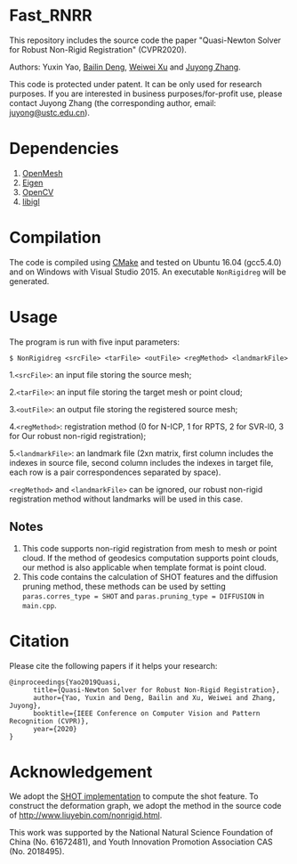 # Fast_RNRR
This repository includes the source code the paper "Quasi-Newton Solver for Robust Non-Rigid Registration" (CVPR2020).

Authors: Yuxin Yao, [Bailin Deng](http://www.bdeng.me/), [Weiwei Xu](http://www.cad.zju.edu.cn/home/weiweixu/) and [Juyong Zhang](http://staff.ustc.edu.cn/~juyong/).

This code is protected under patent. It can be only used for research purposes. If you are interested in business purposes/for-profit use, please contact Juyong Zhang (the corresponding author, email: juyong@ustc.edu.cn).

# Dependencies
1. [OpenMesh](https://www.graphics.rwth-aachen.de/software/openmesh/)
2. [Eigen](http://eigen.tuxfamily.org/index.php?title=Main_Page)
3. [OpenCV](https://opencv.org/)
4. [libigl](https://github.com/libigl/libigl)

# Compilation
The code is compiled using [CMake](https://cmake.org/) and tested on Ubuntu 16.04 (gcc5.4.0) and on Windows with Visual Studio 2015. An executable `NonRigidreg` will be generated.

# Usage
The program is run with five input parameters:
```
$ NonRigidreg <srcFile> <tarFile> <outFile> <regMethod> <landmarkFile>
```
1.`<srcFile>`: an input file storing the source mesh;

2.`<tarFile>`: an input file storing the target mesh or point cloud; 

3.`<outFile>`: an output file storing the registered source mesh; 

4.`<regMethod>`: registration method (0 for N-ICP, 1 for RPTS, 2 for SVR-l0, 3 for Our robust non-rigid registration);

5.`<landmarkFile>`: an landmark file (2xn matrix, first column includes the indexes in source file, second column includes the indexes in target file, each row is a pair correspondences separated by space).

`<regMethod>` and `<landmarkFile>` can be ignored, our robust non-rigid registration method without landmarks will be used in this case.

## Notes
1. This code supports non-rigid registration from mesh to mesh or point cloud. If the method of geodesics computation supports point clouds, our method is also applicable when template format is point cloud.
2. This code contains the calculation of SHOT features and the diffusion pruning method, these methods can be used by setting `paras.corres_type = SHOT` and `paras.pruning_type = DIFFUSION` in `main.cpp`.

# Citation
Please cite the following papers if it helps your research:
```
@inproceedings{Yao2019Quasi,
      title={Quasi-Newton Solver for Robust Non-Rigid Registration},
      author={Yao, Yuxin and Deng, Bailin and Xu, Weiwei and Zhang, Juyong},
      booktitle={IEEE Conference on Computer Vision and Pattern Recognition (CVPR)},
      year={2020}
}
```

# Acknowledgement
We adopt the [SHOT implementation](https://github.com/fedassa/SHOT) to compute the shot feature. To construct the deformation graph, we adopt the method in the source code of http://www.liuyebin.com/nonrigid.html.

This work was supported by the National Natural Science Foundation of China (No. 61672481), and Youth Innovation Promotion Association CAS (No. 2018495).
